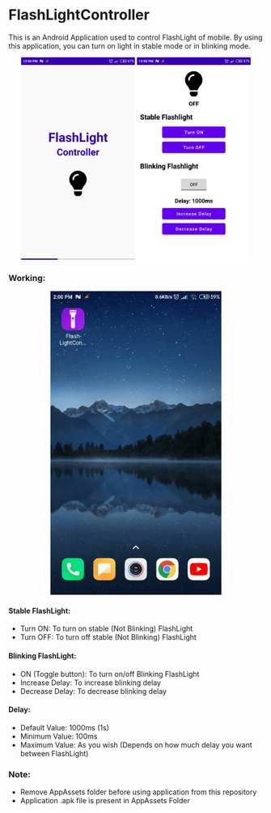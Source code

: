 # FlashLightController

This is an Android Application used to control FlashLight of mobile. By using this application, you can turn on light in stable mode or in blinking mode.

<p align="center">
  <img src="https://github.com/Sanket292001/FlashLightController/blob/master/AppAssets/SplashScreen.jpg?raw=true" height="400"/>
  <img src="https://github.com/Sanket292001/FlashLightController/blob/master/AppAssets/Homepage.jpg?raw=true" height="400"/>
</p>

### Working:
<p align="center">
  <img src="https://github.com/Sanket292001/FlashLightController/blob/master/AppAssets/FlashLightApp.gif?raw=true" height="600"/>
</p>

#### Stable FlashLight:
- Turn ON: To turn on stable (Not Blinking) FlashLight
- Turn OFF: To turn off stable (Not Blinking) FlashLight

#### Blinking FlashLight:
- ON (Toggle button): To turn on/off Blinking FlashLight
- Increase Delay: To increase blinking delay
- Decrease Delay: To decrease blinking delay

#### Delay:
 - Default Value: 1000ms (1s)
 - Minimum Value: 100ms
 - Maximum Value: As you wish (Depends on how much delay you want between FlashLight)
 
### Note: 
- Remove AppAssets folder before using application from this repository 
- Application .apk file is present in AppAssets Folder
